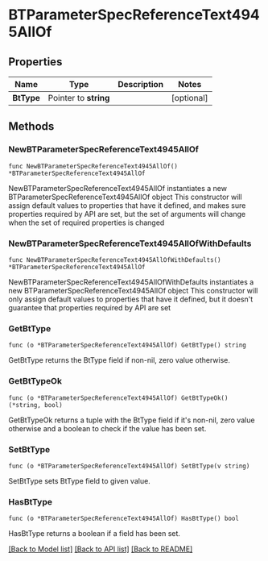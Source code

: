 # BTParameterSpecReferenceText4945AllOf

## Properties

Name | Type | Description | Notes
------------ | ------------- | ------------- | -------------
**BtType** | Pointer to **string** |  | [optional] 

## Methods

### NewBTParameterSpecReferenceText4945AllOf

`func NewBTParameterSpecReferenceText4945AllOf() *BTParameterSpecReferenceText4945AllOf`

NewBTParameterSpecReferenceText4945AllOf instantiates a new BTParameterSpecReferenceText4945AllOf object
This constructor will assign default values to properties that have it defined,
and makes sure properties required by API are set, but the set of arguments
will change when the set of required properties is changed

### NewBTParameterSpecReferenceText4945AllOfWithDefaults

`func NewBTParameterSpecReferenceText4945AllOfWithDefaults() *BTParameterSpecReferenceText4945AllOf`

NewBTParameterSpecReferenceText4945AllOfWithDefaults instantiates a new BTParameterSpecReferenceText4945AllOf object
This constructor will only assign default values to properties that have it defined,
but it doesn't guarantee that properties required by API are set

### GetBtType

`func (o *BTParameterSpecReferenceText4945AllOf) GetBtType() string`

GetBtType returns the BtType field if non-nil, zero value otherwise.

### GetBtTypeOk

`func (o *BTParameterSpecReferenceText4945AllOf) GetBtTypeOk() (*string, bool)`

GetBtTypeOk returns a tuple with the BtType field if it's non-nil, zero value otherwise
and a boolean to check if the value has been set.

### SetBtType

`func (o *BTParameterSpecReferenceText4945AllOf) SetBtType(v string)`

SetBtType sets BtType field to given value.

### HasBtType

`func (o *BTParameterSpecReferenceText4945AllOf) HasBtType() bool`

HasBtType returns a boolean if a field has been set.


[[Back to Model list]](../README.md#documentation-for-models) [[Back to API list]](../README.md#documentation-for-api-endpoints) [[Back to README]](../README.md)


